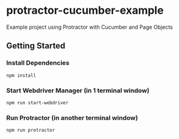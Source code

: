 # protractor-cucumber-example
Example project using Protractor with Cucumber and Page Objects



## Getting Started


### Install Dependencies

```
npm install
```

### Start Webdriver Manager (in 1 terminal window)

```
npm run start-webdriver
```


### Run Protractor (in another terminal window)

```
npm run protractor
```


